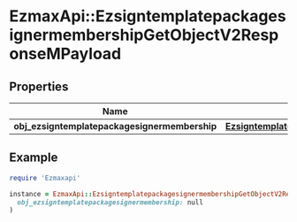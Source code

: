 # EzmaxApi::EzsigntemplatepackagesignermembershipGetObjectV2ResponseMPayload

## Properties

| Name | Type | Description | Notes |
| ---- | ---- | ----------- | ----- |
| **obj_ezsigntemplatepackagesignermembership** | [**EzsigntemplatepackagesignermembershipResponseCompound**](EzsigntemplatepackagesignermembershipResponseCompound.md) |  |  |

## Example

```ruby
require 'Ezmaxapi'

instance = EzmaxApi::EzsigntemplatepackagesignermembershipGetObjectV2ResponseMPayload.new(
  obj_ezsigntemplatepackagesignermembership: null
)
```

